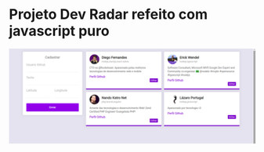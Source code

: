 # Projeto Dev Radar refeito com javascript puro

![demonstracao](https://github.com/LazaroPortuga/frontend-devRadar/blob/master/assets/img/devRadar.png)
